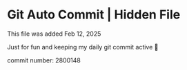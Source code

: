 # Git Auto Commit | Hidden File

This file was added Feb 12, 2025

Just for fun and keeping my daily git commit active 🤪

commit number: 2800148
